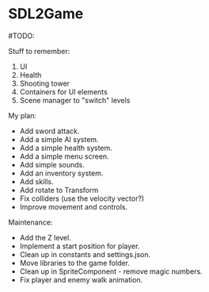 # SDL2Game

#TODO:

Stuff to remember:
1. UI
2. Health
3. Shooting tower
4. Containers for UI elements
5. Scene manager to "switch" levels

My plan:
- Add sword attack.
- Add a simple AI system.
- Add a simple health system.
- Add a simple menu screen.
- Add simple sounds.
- Add an inventory system.
- Add skills.
- Add rotate to Transform
- Fix colliders (use the velocity vector?)
- Improve movement and controls.

Maintenance:
- Add the Z level.
- Implement a start position for player.
- Clean up in constants and settings.json.
- Move libraries to the game folder.
- Clean up in SpriteComponent - remove magic numbers.
- Fix player and enemy walk animation.